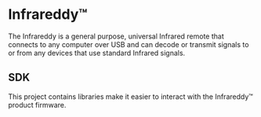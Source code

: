 # Infrareddy™
The Infrareddy is a general purpose, universal Infrared remote that connects to any computer over USB and can decode or transmit signals to or from any devices that use standard Infrared signals.

## SDK
This project contains libraries make it easier to interact with the Infrareddy™ product firmware.
